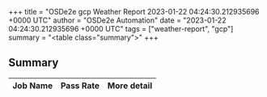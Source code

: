 +++
title = "OSDe2e gcp Weather Report 2023-01-22 04:24:30.212935696 +0000 UTC"
author = "OSDe2e Automation"
date = "2023-01-22 04:24:30.212935696 +0000 UTC"
tags = ["weather-report", "gcp"]
summary = "<table class=\"summary\"></table>"
+++
## Summary

| Job Name | Pass Rate | More detail |
|----------|-----------|-------------|




